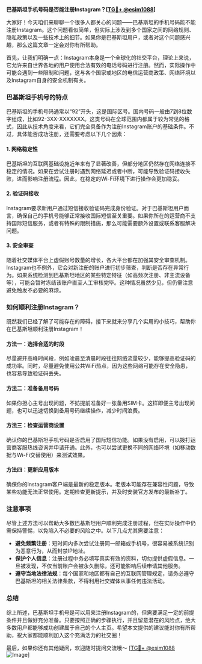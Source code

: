 **巴基斯坦手机号码是否能注册Instagram？[[TG💪+ @esim1088](https://t.me/s/esim1088)]**

大家好！今天咱们来聊聊一个很多人都关心的问题——巴基斯坦的手机号码能不能注册Instagram。这个问题看似简单，但实际上涉及到多个国家之间的网络规则、隐私政策以及一些技术上的细节。如果你是巴基斯坦用户，或者对这个问题感兴趣，那么这篇文章一定会对你有所帮助。

首先，让我们明确一点：Instagram本身是一个全球化的社交平台，理论上来说，它允许来自世界各地的用户使用合法有效的电话号码进行注册。然而，实际操作中可能会遇到一些限制和问题，这与各个国家或地区的电信运营商政策、网络环境以及Instagram自身的安全机制有关。

### 巴基斯坦手机号的特点

巴基斯坦的手机号码通常以“92”开头，这是国际区号。国内号码一般由7到8位数字组成，比如92-3XX-XXXXXXX。这类号码在全球范围内都属于较为常见的格式，因此从技术角度来看，它们完全具备作为注册Instagram账户的基础条件。不过，具体能否成功注册，还需要考虑以下几个因素：

#### 1. 网络稳定性
巴基斯坦的互联网基础设施近年来有了显著改善，但部分地区仍然存在网络连接不稳定的情况。如果在尝试注册时遇到网络延迟或者中断，可能导致验证码接收失败，进而影响注册流程。因此，在稳定的Wi-Fi环境下进行操作会更加稳妥。

#### 2. 验证码接收
Instagram要求新用户通过短信接收验证码完成身份验证。对于巴基斯坦用户而言，确保自己的手机号能够正常接收国际短信至关重要。如果你所在的运营商不支持国际短信服务，或者有特殊的限制措施，那么可能需要额外设置或联系客服解决问题。

#### 3. 安全审查
随着社交媒体平台上虚假账号数量的增长，各大平台都在加强其安全审查机制。Instagram也不例外，它会对新注册的账户进行初步筛查，判断是否存在异常行为。如果系统检测到巴基斯坦地区的某些特定特征（如高频次注册、非主流设备等），可能会暂时冻结该账户直至人工审核完毕。这种情况虽然少见，但仍需注意避免触发不必要的麻烦。

### 如何顺利注册Instagram？

既然我们已经了解了可能存在的障碍，接下来就来分享几个实用的小技巧，帮助你在巴基斯坦顺利注册Instagram！

#### 方法一：选择合适的时段
尽量避开高峰时间段，例如凌晨至清晨时段往往网络流量较少，能够提高验证码的成功率。同时，尽量避免使用公共WiFi热点，因为这些网络可能存在安全隐患，也容易导致验证码丢失。

#### 方法二：准备备用号码
如果你担心主号出现问题，不妨提前准备好一张备用SIM卡。这样即便主号出现问题，也可以迅速切换到备用号码继续操作，减少时间浪费。

#### 方法三：检查运营商设置
确认你的巴基斯坦手机号码是否启用了国际短信功能。如果没有启用，可以拨打运营商客服热线咨询并申请开通。此外，也可以尝试更换不同的网络环境（如移动数据与Wi-Fi交替使用）来测试效果。

#### 方法四：更新应用版本
确保你的Instagram客户端是最新的稳定版本。老版本可能存在兼容性问题，导致某些功能无法正常使用。定期检查更新提示，并及时安装官方发布的最新补丁。

### 注意事项

尽管上述方法可以帮助大多数巴基斯坦用户顺利完成注册过程，但在实际操作中仍需保持警惕，以免陷入不必要的风险之中。以下几点尤其需要注意：

- **避免频繁注册**：短时间内多次尝试注册同一邮箱或手机号，很容易被系统识别为恶意行为，从而封禁IP地址。
- **保护个人信息**：注册过程中务必填写真实有效的资料，切勿提供虚假信息。一旦被发现，不仅当前账户会被永久删除，还可能影响后续申请其他服务。
- **遵守当地法律法规**：每个国家和地区都有自己的互联网管理规定，请务必遵守巴基斯坦的相关法律条款，不得利用社交媒体从事任何违法活动。

### 总结

综上所述，巴基斯坦手机号是可以用来注册Instagram的，但需要满足一定的前提条件并且做好充分准备。只要按照正确的步骤执行，并且留意潜在的风险点，绝大多数用户都能够成功创建属于自己的个人主页。希望本文提供的建议能对你有所帮助，祝大家都能顺利加入这个充满活力的社交圈！

最后，如果你还有其他疑问，欢迎随时提问交流哦～ [[TG💪+ @esim1088](https://t.me/s/esim1088) ![Image](https://i.postimg.cc/4NQfJmqS/Snipaste-2025-05-13-00-14-12.png)]